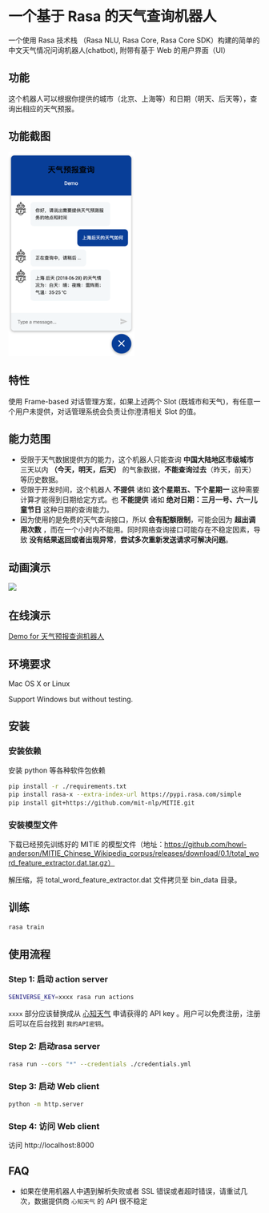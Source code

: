 # 一个基于 Rasa 的天气查询机器人

一个使用 Rasa 技术栈 （Rasa NLU, Rasa Core, Rasa Core SDK）构建的简单的中文天气情况问询机器人(chatbot), 附带有基于 Web 的用户界面（UI）

## 功能
这个机器人可以根据你提供的城市（北京、上海等）和日期（明天、后天等），查询出相应的天气预报。

## 功能截图
<img src="images/weather_bot_query_interface.png" width="50%">

## 特性
使用 Frame-based 对话管理方案，如果上述两个 Slot (既城市和天气)，有任意一个用户未提供，对话管理系统会负责让你澄清相关 Slot 的值。

## 能力范围
* 受限于天气数据提供方的能力，这个机器人只能查询 **中国大陆地区市级城市** 三天以内 **（今天，明天，后天）** 的气象数据，**不能查询过去**（昨天，前天）等历史数据。
* 受限于开发时间，这个机器人 **不提供** 诸如 **这个星期五、下个星期一** 这种需要计算才能得到日期给定方式。也 **不能提供** 诸如 **绝对日期：三月一号、六一儿童节日** 这种日期的查询能力。
* 因为使用的是免费的天气查询接口，所以 **会有配额限制**，可能会因为 **超出调用次数** ，而在一个小时内不能用。同时网络查询接口可能存在不稳定因素，导致 **没有结果返回或者出现异常**，**尝试多次重新发送请求可解决问题**。

## 动画演示
<img src="images/WeatherBot_demo.webp" width="50%">

## 在线演示
[Demo for 天气预报查询机器人](http://weather_bot.xiaoquankong.ai/)

## 环境要求 ##
Mac OS X or Linux

Support Windows but without testing.

## 安装

### 安装依赖 ###
安装 python 等各种软件包依赖

```bash
pip install -r ./requirements.txt
pip install rasa-x --extra-index-url https://pypi.rasa.com/simple
pip install git+https://github.com/mit-nlp/MITIE.git
```

### 安装模型文件 ###
下载已经预先训练好的 MITIE 的模型文件（地址：https://github.com/howl-anderson/MITIE_Chinese_Wikipedia_corpus/releases/download/0.1/total_word_feature_extractor.dat.tar.gz）

解压缩，将 total_word_feature_extractor.dat 文件拷贝至 bin_data 目录。

## 训练

```bash
rasa train
```

## 使用流程

### Step 1: 启动 action server
```bash
SENIVERSE_KEY=xxxx rasa run actions
```

`xxxx` 部分应该替换成从 [心知天气](https://www.seniverse.com/) 申请获得的 API key 。用户可以免费注册，注册后可以在后台找到 `我的API密钥`。

### Step 2: 启动rasa server ###

```bash
rasa run --cors "*" --credentials ./credentials.yml
```

### Step 3: 启动 Web client ###
```bash
python -m http.server
```

### Step 4: 访问 Web client ###
访问 http://localhost:8000

## FAQ
* 如果在使用机器人中遇到解析失败或者 SSL 错误或者超时错误，请重试几次，数据提供商 `心知天气` 的 API 很不稳定
